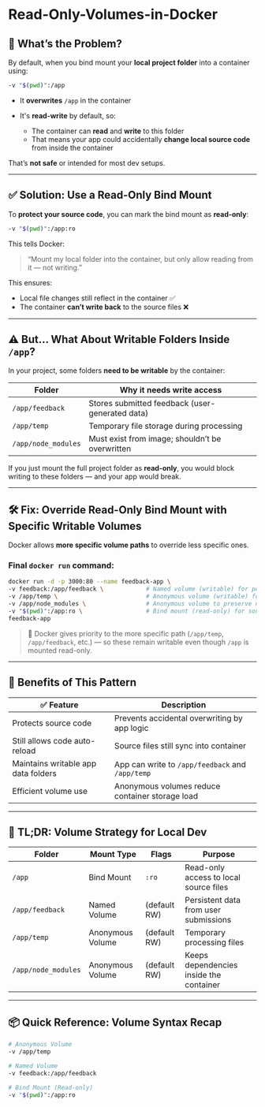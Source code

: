 # Read-Only-Volumes-in-Docker

## 🧩 What’s the Problem?

By default, when you bind mount your **local project folder** into a container using:

```bash
-v "$(pwd)":/app
```

* It **overwrites** `/app` in the container
* It's **read-write** by default, so:

  * The container can **read** and **write** to this folder
  * That means your app could accidentally **change local source code** from inside the container

That’s **not safe** or intended for most dev setups.

---

## ✅ Solution: Use a Read-Only Bind Mount

To **protect your source code**, you can mark the bind mount as **read-only**:

```bash
-v "$(pwd)":/app:ro
```

This tells Docker:

> “Mount my local folder into the container, but only allow reading from it — not writing.”

This ensures:

* Local file changes still reflect in the container ✅
* The container **can’t write back** to the source files ❌

---

## ⚠️ But... What About Writable Folders Inside `/app`?

In your project, some folders **need to be writable** by the container:

| Folder              | Why it needs write access                       |
| ------------------- | ----------------------------------------------- |
| `/app/feedback`     | Stores submitted feedback (user-generated data) |
| `/app/temp`         | Temporary file storage during processing        |
| `/app/node_modules` | Must exist from image; shouldn’t be overwritten |

If you just mount the full project folder as **read-only**, you would block writing to these folders — and your app would break.

---

## 🛠️ Fix: Override Read-Only Bind Mount with Specific Writable Volumes

Docker allows **more specific volume paths** to override less specific ones.

### Final `docker run` command:

```bash
docker run -d -p 3000:80 --name feedback-app \
-v feedback:/app/feedback \            # Named volume (writable) for persistent feedback
-v /app/temp \                         # Anonymous volume (writable) for temporary files
-v /app/node_modules \                 # Anonymous volume to preserve node_modules
-v "$(pwd)":/app:ro \                  # Bind mount (read-only) for source code
feedback-app
```

> 🔁 Docker gives priority to the more specific path (`/app/temp`, `/app/feedback`, etc.) — so these remain writable even though `/app` is mounted read-only.

---

## 🔐 Benefits of This Pattern

| ✅ Feature                           | Description                                      |
| ----------------------------------- | ------------------------------------------------ |
| Protects source code                | Prevents accidental overwriting by app logic     |
| Still allows code auto-reload       | Source files still sync into container           |
| Maintains writable app data folders | App can write to `/app/feedback` and `/app/temp` |
| Efficient volume use                | Anonymous volumes reduce container storage load  |

---

## 🔄 TL;DR: Volume Strategy for Local Dev

| Folder              | Mount Type       | Flags        | Purpose                                 |
| ------------------- | ---------------- | ------------ | --------------------------------------- |
| `/app`              | Bind Mount       | `:ro`        | Read-only access to local source files  |
| `/app/feedback`     | Named Volume     | (default RW) | Persistent data from user submissions   |
| `/app/temp`         | Anonymous Volume | (default RW) | Temporary processing files              |
| `/app/node_modules` | Anonymous Volume | (default RW) | Keeps dependencies inside the container |

---

## 📦 Quick Reference: Volume Syntax Recap

```bash
# Anonymous Volume
-v /app/temp

# Named Volume
-v feedback:/app/feedback

# Bind Mount (Read-only)
-v "$(pwd)":/app:ro
